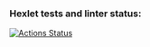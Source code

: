 ### Hexlet tests and linter status:
[![Actions Status](https://github.com/KustovAA/frontend-project-lvl2/workflows/hexlet-check/badge.svg)](https://github.com/KustovAA/frontend-project-lvl2/actions)